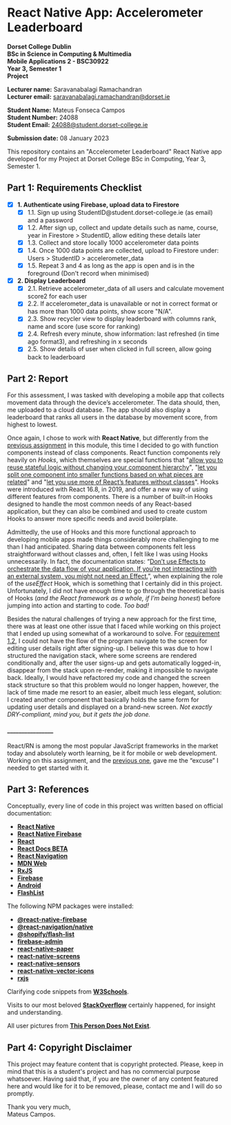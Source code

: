 # React Native App: Accelerometer Leaderboard

**Dorset College Dublin**  
**BSc in Science in Computing & Multimedia**  
**Mobile Applications 2 - BSC30922**  
**Year 3, Semester 1**  
**Project**

**Lecturer name:** Saravanabalagi Ramachandran  
**Lecturer email:** saravanabalagi.ramachandran@dorset.ie

**Student Name:** Mateus Fonseca Campos  
**Student Number:** 24088  
**Student Email:** 24088@student.dorset-college.ie

**Submission date:** 08 January 2023

This repository contains an "Accelerometer Leaderboard" React Native app developed for my Project at Dorset College BSc in Computing, Year 3, Semester 1.

## Part 1: Requirements Checklist

- [x] **1. Authenticate using Firebase, upload data to Firestore**
  - [x] 1.1. Sign up using StudentID@student.<span>dorset-college</span>.ie (as email) and a password
  - [x] 1.2. After sign up, collect and update details such as name, course, year in Firestore > StudentID, allow editing these details later
  - [x] 1.3. Collect and store locally 1000 accelerometer data points
  - [x] 1.4. Once 1000 data points are collected, upload to Firestore under: Users > StudentID > accelerometer_data
  - [x] 1.5. Repeat 3 and 4 as long as the app is open and is in the foreground (Don't record when minimised)
- [x] **2. Display Leaderboard**
  - [x] 2.1. Retrieve accelerometer_data of all users and calculate movement score2 for each user
  - [x] 2.2. If accelerometer_data is unavailable or not in correct format or has more than 1000 data points, show score "N/A".
  - [x] 2.3. Show recycler view to display leaderboard with columns rank, name and score (use score for ranking)
  - [x] 2.4. Refresh every minute, show information: last refreshed (in time ago format3), and refreshing in x seconds
  - [x] 2.5. Show details of user when clicked in full screen, allow going back to leaderboard

## Part 2: Report

For this assessment, I was tasked with developing a mobile app that collects movement data through the device’s accelerometer. The data should, then, me uploaded to a cloud database. The app should also display a leaderboard that ranks all users in the database by movement score, from highest to lowest.

Once again, I chose to work with **React Native**, but differently from the [previous assignment](https://github.com/mateusfonseca/mobileApp2_Ireland_Literature_Map) in this module, this time I decided to go with function components instead of class components. React function components rely heavily on *Hooks*, which themselves are special functions that "[allow you to reuse stateful logic without changing your component hierarchy](https://reactjs.org/docs/hooks-intro.html#its-hard-to-reuse-stateful-logic-between-components)", "[let you split one component into smaller functions based on what pieces are related](https://reactjs.org/docs/hooks-intro.html#complex-components-become-hard-to-understand)" and "[let you use more of React’s features without classes](https://reactjs.org/docs/hooks-intro.html#classes-confuse-both-people-and-machines)". Hooks were introduced with React 16.8, in 2019, and offer a new way of using different features from components. There is a number of built-in Hooks designed to handle the most common needs of any React-based application, but they can also be combined and used to create custom Hooks to answer more specific needs and avoid boilerplate.

Admittedly, the use of Hooks and this more functional approach to developing mobile apps made things considerably more challenging to me than I had anticipated. Sharing data between components felt less straightforward without classes and, often, I felt like I was using Hooks unnecessarily. In fact, the documentation states: “[Don’t use Effects to orchestrate the data flow of your application. If you’re not interacting with an external system, you might not need an Effect.](https://beta.reactjs.org/reference/react#effect-hooks)”, when explaining the role of the *useEffect* Hook, which is something that I certainly did in this project. Unfortunately, I did not have enough time to go through the theoretical basis of Hooks (*and the React framework as a whole, if I’m being honest*) before jumping into action and starting to code. *Too bad!*

Besides the natural challenges of trying a new approach for the first time, there was at least one other issue that I faced while working on this project that I ended up using somewhat of a workaround to solve. For [requirement 1.2](#part-1--requirements-checklist), I could not have the flow of the program navigate to the screen for editing user details right after signing-up. I believe this was due to how I structured the navigation stack, where some screens are rendered conditionally and, after the user signs-up and gets automatically logged-in, disappear from the stack upon re-render, making it impossible to navigate back. Ideally, I would have refactored my code and changed the screen stack structure so that this problem would no longer happen, however, the lack of time made me resort to an easier, albeit much less elegant, solution: I created another component that basically holds the same form for updating user details and displayed on a brand-new screen. *Not exactly DRY-compliant, mind you, but it gets the job done.*

#### ________________

React/RN is among the most popular JavaScript frameworks in the market today and absolutely worth learning, be it for mobile or web development. Working on this assignment, and the [previous one](https://github.com/mateusfonseca/mobileApp2_Ireland_Literature_Map), gave me the “excuse” I needed to get started with it.

## Part 3: References

Conceptually, every line of code in this project was written based on official documentation:

- **[React Native](https://reactnative.dev/docs/getting-started)**
- **[React Native Firebase](https://rnfirebase.io/)**
- **[React](https://reactjs.org/docs/getting-started.html)**
- **[React Docs BETA](https://beta.reactjs.org/)**
- **[React Navigation](https://reactnavigation.org/docs/getting-started/)**
- **[MDN Web](https://developer.mozilla.org/)**
- **[RxJS](https://rxjs-dev.firebaseapp.com/)**
- **[Firebase](https://firebase.google.com/docs)**
- **[Android](https://developer.android.com/docs)**
- **[FlashList](https://shopify.github.io/flash-list/docs/)**

The following NPM packages were installed:

- **[@react-native-firebase](https://www.npmjs.com/package/react-native-firebase)**
- **[@react-navigation/native](https://www.npmjs.com/package/@react-navigation/native)**
- **[@shopify/flash-list](https://www.npmjs.com/package/@shopify/flash-list)**
- **[firebase-admin](https://www.npmjs.com/package/firebase-admin)**
- **[react-native-paper](https://www.npmjs.com/package/react-native-paper)**
- **[react-native-screens](https://www.npmjs.com/package/react-native-screens)**
- **[react-native-sensors](https://www.npmjs.com/package/react-native-sensors)**
- **[react-native-vector-icons](https://www.npmjs.com/package/react-native-vector-icons)**
- **[rxjs](https://www.npmjs.com/package/rxjs)**


Clarifying code snippets from **[W3Schools](https://www.w3schools.com/)**.

Visits to our most beloved **[StackOverflow](https://stackoverflow.com/)** certainly happened, for insight and understanding.

All user pictures from **[This Person Does Not Exist](https://thispersondoesnotexist.com/)**.

## Part 4: Copyright Disclaimer

This project may feature content that is copyright protected. Please, keep in mind that this is a student's project and has no commercial purpose whatsoever. Having said that, if you are the owner of any content featured here and would like for it to be removed, please, contact me and I will do so promptly.

Thank you very much,  
Mateus Campos.
